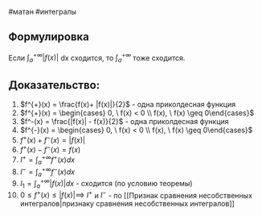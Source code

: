 #матан #интегралы 
## Формулировка
Если $\int_{a}^{+\infty} |f(x)|$ dx сходится, то $\int_a^{+\infty}$ тоже сходится.
## Доказательство:
1. $f^{+}(x) = \frac{f(x)+ |f(x)|}{2}$ - одна приколдесная функция
2. $f^{+}(x) = \begin{cases} 0, \ f(x) < 0 \\ f(x), \ f(x) \geq 0\end{cases}$
3. $f^-(x) = \frac{|f(x)| - f(x)}{2}$ - одна приколдесная функция
4. $f^{-}(x) = \begin{cases} 0, \ f(x) < 0 \\ f(x), \ f(x) \geq 0\end{cases}$
5. $f^+(x) + f^-(x) = |f(x)|$
6. $f^+(x) - f^-(x) = f(x)$
7. $I^+ = \int_a^{+ \infty} f^+(x) dx$
8. $I^- = \int_a^{+ \infty} f^-(x) dx$
9. $I_1 = \int_a^{+ \infty} |f(x)| dx$ - сходится (по условию теоремы)
10. $0 \leq f^+(x) \leq |f(x)| \implies$ $I^+$ и $I^-$ - по [[Признак сравнения несобственных интегралов|признаку сравнения несобственных интегралов]] 
